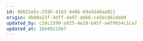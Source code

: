 ```yaml
---
id: 98652e5c-2595-4163-9486-69a5d48aa921
origin: db00a23f-4dff-4a97-abb6-ca5bcd61dab0
updated_by: c10c1599-a925-4e29-b45f-a4f9934c1ca7
updated_at: 1664911567
---
```

